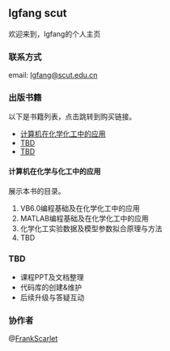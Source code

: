 ## lgfang scut

欢迎来到，lgfang的个人主页

### 联系方式

email: lgfang@scut.edu.cn


### 出版书籍

以下是书籍列表，点击跳转到购买链接。
- [计算机在化学化工中的应用](https://item.jd.com/12198507.html)
- [TBD]()
- [TBD]()

#### 计算机在化学与化工中的应用

展示本书的目录。
1. VB6.0编程基础及在化学化工中的应用
2. MATLAB编程基础及在化学化工中的应用
3. 化学化工实验数据及模型参数拟合原理与方法
4. TBD

### TBD
- 课程PPT及文档整理
- 代码库的创建&维护
- 后续升级与答疑互动

### 协作者

@[FrankScarlet](https://github.com/FrankScarlet)